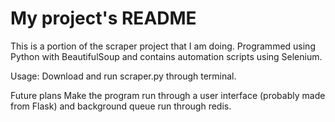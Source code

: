 # My project's README
This is a portion of the scraper project that I am doing. Programmed using Python with BeautifulSoup and contains automation scripts using Selenium.

Usage:
Download and run scraper.py through terminal.

Future plans
Make the program run through a user interface (probably made from Flask) and background queue run through redis.
